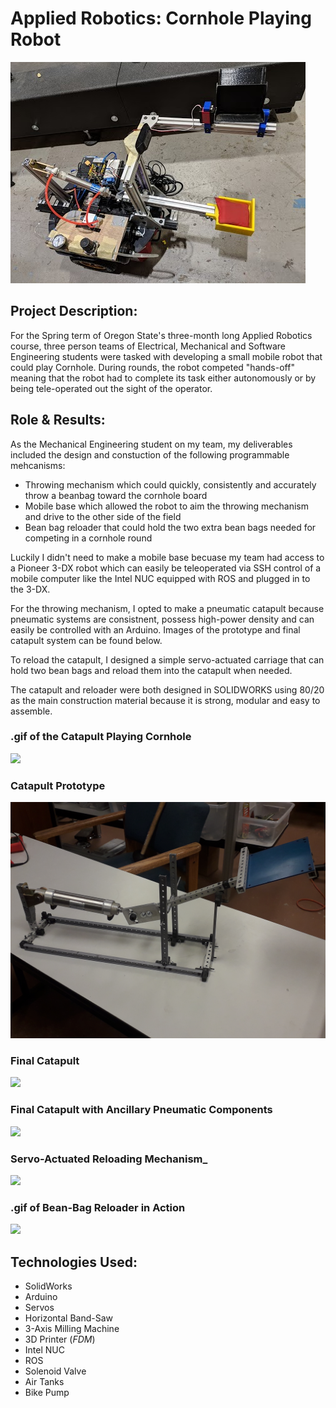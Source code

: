 # Applied Robotics: Cornhole Playing Robot

<img src="images/Everything.jpg?raw=true"/>

## __Project Description__: 

For the Spring term of Oregon State's three-month long Applied Robotics course, three person teams of Electrical, Mechanical and Software Engineering students were tasked with developing a small mobile robot that could play Cornhole. During rounds, the robot competed "hands-off" meaning that the robot had to complete its task either autonomously or by being tele-operated out the sight of the operator.

## __Role & Results__:

As the Mechanical Engineering student on my team, my deliverables included the design and constuction of the following programmable mehcanisms:
* Throwing mechanism which could quickly, consistently and accurately throw a beanbag toward the cornhole board
* Mobile base which allowed the robot to aim the throwing mechanism and drive to the other side of the field
* Bean bag reloader that could hold the two extra bean bags needed for competing in a cornhole round

Luckily I didn't need to make a mobile base becuase my team had access to a Pioneer 3-DX robot which can easily be teleoperated via SSH control of a mobile computer like the Intel NUC equipped with ROS and plugged in to the 3-DX.

For the throwing mechanism, I opted to make a pneumatic catapult because pneumatic systems are consistnent, possess high-power density and can easily be controlled with an Arduino. Images of the prototype and final catapult system can be found below.

To reload the catapult, I designed a simple servo-actuated carriage that can hold two bean bags and reload them into the catapult when needed.

The catapult and reloader were both designed in SOLIDWORKS using 80/20 as the main construction material because it is strong, modular and easy to assemble.

### __.gif of the Catapult Playing Cornhole__
<img src="images/Throw.gif?raw=true"/>

### __Catapult Prototype__
<img src="images/Cat_Proto.jpg?raw=true"/>

### __Final Catapult__
<img src="images/Cat_Final.jpg?raw=true"/>

### __Final Catapult with Ancillary Pneumatic Components__
<img src="images/Cat_Cart.jpg?raw=true"/>

### __Servo-Actuated Reloading Mechanism___
<img src="images/Load_Tech.jpg?raw=true"/>

### __.gif of Bean-Bag Reloader in Action__
<img src="images/Reload.gif?raw=true">



## __Technologies Used__:
* SolidWorks
* Arduino
* Servos
* Horizontal Band-Saw
* 3-Axis Milling Machine
* 3D Printer (_FDM_)
* Intel NUC
* ROS
* Solenoid Valve
* Air Tanks
* Bike Pump

